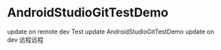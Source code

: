AndroidStudioGitTestDemo
========================
update on remote dev Test update AndroidStudioGitTestDemo update on dev 远程远程
